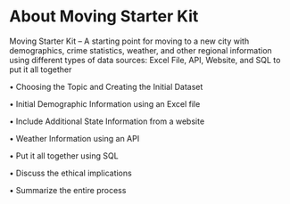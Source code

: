 # About Moving Starter Kit
Moving Starter Kit – A starting point for moving to a new city with demographics, crime statistics, weather, and other regional information using different types of data sources:  Excel File, API, Website, and SQL to put it all together

•	Choosing the Topic and Creating the Initial Dataset

•	Initial Demographic Information using an Excel file

•	Include Additional State Information from a website

•	Weather Information using an API

•	Put it all together using SQL

•	Discuss the ethical implications

•	Summarize the entire process
